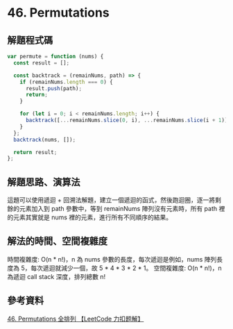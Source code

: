 # 46. Permutations

## 解題程式碼

```javascript
var permute = function (nums) {
  const result = [];

  const backtrack = (remainNums, path) => {
    if (remainNums.length === 0) {
      result.push(path);
      return;
    }

    for (let i = 0; i < remainNums.length; i++) {
      backtrack([...remainNums.slice(0, i), ...remainNums.slice(i + 1)], [...path, remainNums[i]]);
    }
  };
  backtrack(nums, []);

  return result;
};
```

## 解題思路、演算法

這題可以使用遞迴 + 回溯法解題，建立一個遞迴的函式，然後跑迴圈，逐一將剩餘的元素加入到 path 參數中，等到 remainNums 陣列沒有元素時，所有 path 裡的元素其實就是 nums 裡的元素，進行所有不同順序的結果。

## 解法的時間、空間複雜度

時間複雜度: O(n * n!)，n 為 nums 參數的長度，每次遞迴是例如，nums 陣列長度為 5，每次遞迴就減少一個，故 5 * 4 * 3 * 2 * 1。
空間複雜度: O(n * n!)，n 為遞迴 call stack 深度，排列總數 n!

## 參考資料

[46. Permutations 全排列 【LeetCode 力扣题解】](https://youtu.be/w4SjNXKLsv4)
